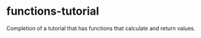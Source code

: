 # functions-tutorial
 Completion of a tutorial that has functions that calculate and return values.
